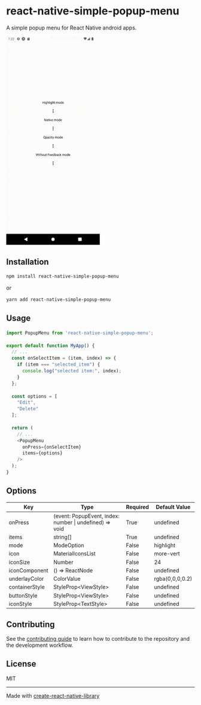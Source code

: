 # react-native-simple-popup-menu

A simple popup menu for React Native android apps.

<img alt="Example" src="example/example.gif" width="250">

## Installation

```sh
npm install react-native-simple-popup-menu
```
or
```sh
yarn add react-native-simple-popup-menu
```

## Usage

```js
import PopupMenu from 'react-native-simple-popup-menu';

export default function MyApp() {
  // ...
  const onSelectItem = (item, index) => {
    if (item === "selected_item") {
      console.log("selected item:", index);
    }
  };
  
  const options = [
    "Edit",
    "Delete"
  ];
  
  return (
    // ...
    <PopupMenu
      onPress={onSelectItem}
      items={options}
    />
  );
}
```

## Options

| Key            | Type                                                      | Required | Default Value   |
|----------------|-----------------------------------------------------------|----------|-----------------|
| onPress        | (event: PopupEvent, index: number \| undefined) => void   | True     | undefined       |
| items          | string[]                                                  | True     | undefined       |
| mode           | ModeOption                                                | False    | highlight       |
| icon           | MaterialIconsList                                         | False    | more-vert       |
| iconSize       | Number                                                    | False    | 24              |
| iconComponent  | () => ReactNode                                           | False    | undefined       |
| underlayColor  | ColorValue                                                | False    | rgba(0,0,0,0.2) |
| containerStyle | StyleProp\<ViewStyle\>                                    | False    | undefined       |
| buttonStyle    | StyleProp\<ViewStyle\>                                    | False    | undefined       |
| iconStyle      | StyleProp\<TextStyle\>                                    | False    | undefined       |


## Contributing

See the [contributing guide](CONTRIBUTING.md) to learn how to contribute to the repository and the development workflow.

## License

MIT

---

Made with [create-react-native-library](https://github.com/callstack/react-native-builder-bob)
